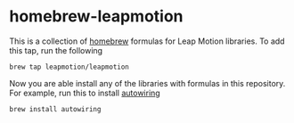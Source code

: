 # homebrew-leapmotion
This is a collection of [homebrew](brew.sh) formulas for Leap Motion libraries. To add this tap, run the following

```shell
brew tap leapmotion/leapmotion
```

Now you are able install any of the libraries with formulas in this repository. For example, run this to install [autowiring](https://github.com/leapmotion/autowiring)

```shell
brew install autowiring
```
